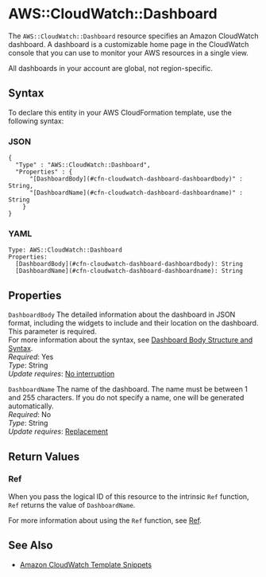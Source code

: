 # AWS::CloudWatch::Dashboard<a name="aws-resource-cloudwatch-dashboard"></a>

The `AWS::CloudWatch::Dashboard` resource specifies an Amazon CloudWatch dashboard\. A dashboard is a customizable home page in the CloudWatch console that you can use to monitor your AWS resources in a single view\.

All dashboards in your account are global, not region\-specific\.

## Syntax<a name="aws-resource-cloudwatch-dashboard-syntax"></a>

To declare this entity in your AWS CloudFormation template, use the following syntax:

### JSON<a name="aws-resource-cloudwatch-dashboard-syntax.json"></a>

```
{
  "Type" : "AWS::CloudWatch::Dashboard",
  "Properties" : {
      "[DashboardBody](#cfn-cloudwatch-dashboard-dashboardbody)" : String,
      "[DashboardName](#cfn-cloudwatch-dashboard-dashboardname)" : String
    }
}
```

### YAML<a name="aws-resource-cloudwatch-dashboard-syntax.yaml"></a>

```
Type: AWS::CloudWatch::Dashboard
Properties: 
  [DashboardBody](#cfn-cloudwatch-dashboard-dashboardbody): String
  [DashboardName](#cfn-cloudwatch-dashboard-dashboardname): String
```

## Properties<a name="aws-resource-cloudwatch-dashboard-properties"></a>

`DashboardBody`  <a name="cfn-cloudwatch-dashboard-dashboardbody"></a>
The detailed information about the dashboard in JSON format, including the widgets to include and their location on the dashboard\. This parameter is required\.  
For more information about the syntax, see [Dashboard Body Structure and Syntax](https://docs.aws.amazon.com/AmazonCloudWatch/latest/APIReference/CloudWatch-Dashboard-Body-Structure.html)\.  
*Required*: Yes  
*Type*: String  
*Update requires*: [No interruption](https://docs.aws.amazon.com/AWSCloudFormation/latest/UserGuide/using-cfn-updating-stacks-update-behaviors.html#update-no-interrupt)

`DashboardName`  <a name="cfn-cloudwatch-dashboard-dashboardname"></a>
The name of the dashboard\. The name must be between 1 and 255 characters\. If you do not specify a name, one will be generated automatically\.   
*Required*: No  
*Type*: String  
*Update requires*: [Replacement](https://docs.aws.amazon.com/AWSCloudFormation/latest/UserGuide/using-cfn-updating-stacks-update-behaviors.html#update-replacement)

## Return Values<a name="aws-resource-cloudwatch-dashboard-return-values"></a>

### Ref<a name="aws-resource-cloudwatch-dashboard-return-values-ref"></a>

 When you pass the logical ID of this resource to the intrinsic `Ref` function, `Ref` returns the value of `DashboardName`\.

For more information about using the `Ref` function, see [Ref](https://docs.aws.amazon.com/AWSCloudFormation/latest/UserGuide/intrinsic-function-reference-ref.html)\.

## See Also<a name="aws-resource-cloudwatch-dashboard--seealso"></a>
+  [Amazon CloudWatch Template Snippets](https://docs.aws.amazon.com/AWSCloudFormation/latest/UserGuide/quickref-cloudwatch.html) 